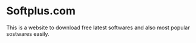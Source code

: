 # Softplus.com
This is a website to download free latest softwares and also most popular sostwares easily.
